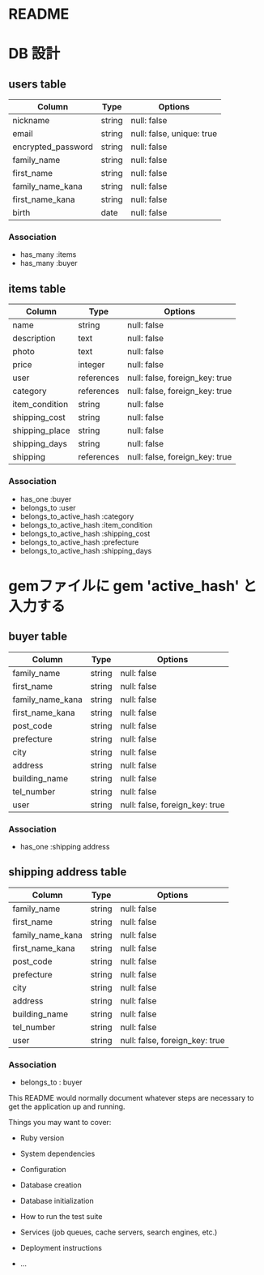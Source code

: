 
# README

# DB 設計

## users table
| Column                | Type                | Options                   |
|-----------------------|---------------------|---------------------------|
| nickname              | string              | null: false               |
| email                 | string              | null: false, unique: true |
| encrypted_password    | string              | null: false               |
| family_name           | string              | null: false               |
| first_name            | string              | null: false               |
| family_name_kana      | string              | null: false               |
| first_name_kana       | string              | null: false               |
| birth                 | date                | null: false               |

### Association
* has_many :items
* has_many :buyer

## items table
| Column             | Type                | Options                        |
|--------------------|---------------------|--------------------------------|
| name               | string              | null: false                    |
| description        | text                | null: false                    |
| photo              | text                | null: false                    |
| price              | integer             | null: false                    |
| user               | references          | null: false, foreign_key: true |
| category           | references          | null: false, foreign_key: true |
| item_condition     | string              | null: false                    |
| shipping_cost      | string              | null: false                    |
| shipping_place     | string              | null: false                    |
| shipping_days      | string              | null: false                    |
| shipping           | references          | null: false, foreign_key: true |

### Association
* has_one    :buyer
* belongs_to :user
* belongs_to_active_hash :category
* belongs_to_active_hash :item_condition
* belongs_to_active_hash :shipping_cost
* belongs_to_active_hash :prefecture
* belongs_to_active_hash :shipping_days

# gemファイルに  gem 'active_hash' と入力する


## buyer table
| Column             | Type              | Options                        |
|--------------------|-------------------|--------------------------------|
| family_name        | string            | null: false                    |
| first_name         | string            | null: false                    |
| family_name_kana   | string            | null: false                    |
| first_name_kana    | string            | null: false                    |
| post_code          | string            | null: false                    |
| prefecture         | string            | null: false                    |
| city               | string            | null: false                    |
| address            | string            | null: false                    |
| building_name      | string            | null: false                    |
| tel_number         | string            | null: false                    |
| user               | string            | null: false, foreign_key: true |

### Association
* has_one :shipping address


## shipping address table
| Column             | Type              | Options                        |
|--------------------|-------------------|--------------------------------|
| family_name        | string            | null: false                    |
| first_name         | string            | null: false                    |
| family_name_kana   | string            | null: false                    |
| first_name_kana    | string            | null: false                    |
| post_code          | string            | null: false                    |
| prefecture         | string            | null: false                    |
| city               | string            | null: false                    |
| address            | string            | null: false                    |
| building_name      | string            | null: false                    |
| tel_number         | string            | null: false                    |
| user               | string            | null: false, foreign_key: true |

### Association
* belongs_to : buyer










This README would normally document whatever steps are necessary to get the
application up and running.

Things you may want to cover:

* Ruby version

* System dependencies

* Configuration

* Database creation

* Database initialization

* How to run the test suite

* Services (job queues, cache servers, search engines, etc.)

* Deployment instructions

* ...